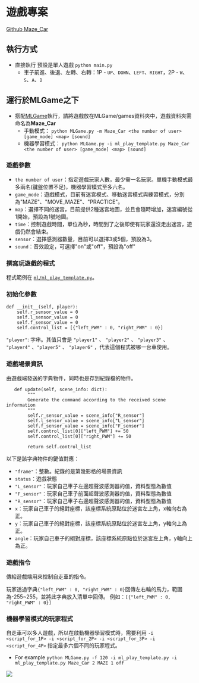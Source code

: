 # 遊戲專案
[Github Maze_Car](https://github.com/yen900611/Maze_Car)

## 執行方式
* 直接執行 預設是單人遊戲
`python main.py`
    * 車子前進、後退、左轉、右轉：1P - `UP`、`DOWN`、`LEFT`、`RIGHT`，2P - `W`、`S`、`A`、`D`
    

## 運行於MLGame之下
* 搭配[MLGame](https://github.com/LanKuDot/MLGame)執行，請將遊戲放在MLGame/games資料夾中，遊戲資料夾需命名為**Maze_Car**
    * 手動模式：
`python MLGame.py -m Maze_Car <the number of user> [game_mode] <map> [sound]`
    * 機器學習模式：
`python MLGame.py -i ml_play_template.py Maze_Car <the number of user> [game_mode] <map> [sound]`

### 遊戲參數

* `the number of user`：指定遊戲玩家人數，最少需一名玩家。單機手動模式最多兩名(鍵盤位置不足)，機器學習模式至多六名。
* `game_mode`：遊戲模式，目前有迷宮模式、移動迷宮模式與練習模式，分別為"MAZE"、"MOVE_MAZE"、"PRACTICE"。
* `map`：選擇不同的迷宮，目前提供2種迷宮地圖，並且會隨時增加，迷宮編號從1開始，預設為1號地圖。
* `time`：控制遊戲時間，單位為秒，時間到了之後即使有玩家還沒走出迷宮，遊戲仍然會結束。
* `sensor`：選擇感測器數量，目前可以選擇3或5個，預設為3。
* `sound`：音效設定，可選擇"on"或"off"，預設為"off"



### 撰寫玩遊戲的程式

程式範例在 [`ml/ml_play_template.py`](https://github.com/yen900611/RacingCar/blob/master/ml/ml_play_template.py)。


### 初始化參數
```python=2
def __init__(self, player):
    self.r_sensor_value = 0
    self.l_sensor_value = 0
    self.f_sensor_value = 0
    self.control_list = [{"left_PWM" : 0, "right_PWM" : 0}]
```
`"player"`: 字串。其值只會是 `"player1"` 、 `"player2"` 、 `"player3"` 、 `"player4"` 、`"player5"` 、 `"player6"` ，代表這個程式被哪一台車使用。


### 遊戲場景資訊

由遊戲端發送的字典物件，同時也是存到紀錄檔的物件。
```python=17
   def update(self, scene_info: dict):
        """
        Generate the command according to the received scene information
        """
        self.r_sensor_value = scene_info["R_sensor"]
        self.l_sensor_value = scene_info["L_sensor"]
        self.f_sensor_value = scene_info["F_sensor"]
        self.control_list[0]["left_PWM"] += 50
        self.control_list[0]["right_PWM"] += 50

        return self.control_list

```
以下是該字典物件的鍵值對應：

* `"frame"`：整數。紀錄的是第幾影格的場景資訊
* `status`：遊戲狀態
* `"L_sensor"`：玩家自己車子左邊超聲波感測器的值，資料型態為數值
* `"F_sensor"`：玩家自己車子前面超聲波感測器的值，資料型態為數值
* `"R_sensor"`：玩家自己車子右邊超聲波感測器的值，資料型態為數值
* `x`：玩家自己車子的絕對座標，該座標系統原點位於迷宮左上角，x軸向右為正。
* `y`：玩家自己車子的絕對座標，該座標系統原點位於迷宮左上角，y軸向上為正。
* `angle`：玩家自己車子的絕對座標，該座標系統原點位於迷宮左上角，y軸向上為正。

### 遊戲指令

傳給遊戲端用來控制自走車的指令。

玩家透過字典`{"left_PWM" : 0, "right_PWM" : 0}`回傳左右輪的馬力，範圍為-255~255，並將此字典放入清單中回傳。
例如：`[{"left_PWM" : 0, "right_PWM" : 0}]`

### 機器學習模式的玩家程式

自走車可以多人遊戲，所以在啟動機器學習模式時，需要利用 `-i <script_for_1P> -i <script_for_2P> -i <script_for_3P> -i <script_for_4P>` 指定最多六個不同的玩家程式。
* For example
`python MLGame.py -f 120 -i ml_play_template.py -i ml_play_template.py Maze_Car 2 MAZE 1 off`


![](https://i.imgur.com/ubPC8Fp.jpg)